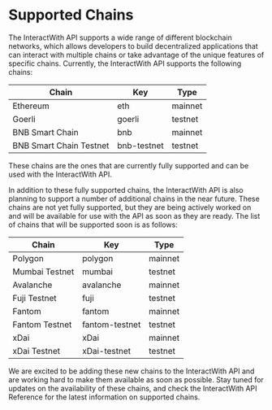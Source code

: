 # Supported Chains

The InteractWith API supports a wide range of different blockchain networks, which allows developers to build decentralized applications that can interact with multiple chains or take advantage of the unique features of specific chains. Currently, the InteractWith API supports the following chains:

| Chain | Key | Type
| --- | --- | --- |
| Ethereum | eth | mainnet |
| Goerli | goerli | testnet |
| BNB Smart Chain | bnb | mainnet |
| BNB Smart Chain Testnet | bnb-testnet | testnet |

These chains are the ones that are currently fully supported and can be used with the InteractWith API.

In addition to these fully supported chains, the InteractWith API is also planning to support a number of additional chains in the near future. These chains are not yet fully supported, but they are being actively worked on and will be available for use with the API as soon as they are ready. The list of chains that will be supported soon is as follows:

| Chain | Key | Type
| --- | --- | --- |
| Polygon | polygon | mainnet |
| Mumbai Testnet | mumbai | testnet |
| Avalanche | avalanche | mainnet |
| Fuji Testnet | fuji | testnet |
| Fantom | fantom | mainnet |
| Fantom Testnet | fantom-testnet | testnet |
| xDai | xDai | mainnet |
| xDai Testnet | xDai-testnet | testnet |

We are excited to be adding these new chains to the InteractWith API and are working hard to make them available as soon as possible. Stay tuned for updates on the availability of these chains, and check the InteractWith API Reference for the latest information on supported chains.